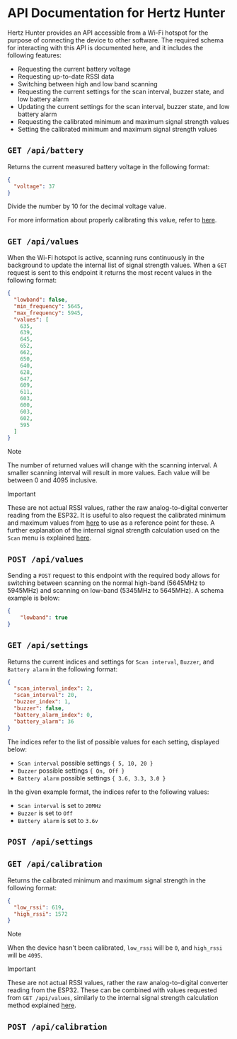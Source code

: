 # API Documentation for Hertz Hunter

Hertz Hunter provides an API accessible from a Wi-Fi hotspot for the purpose of connecting the device to other software. The required schema for interacting with this API is documented here, and it includes the following features:

- Requesting the current battery voltage
- Requesting up-to-date RSSI data
- Switching between high and low band scanning
- Requesting the current settings for the scan interval, buzzer state, and low battery alarm
- Updating the current settings for the scan interval, buzzer state, and low battery alarm
- Requesting the calibrated minimum and maximum signal strength values
- Setting the calibrated minimum and maximum signal strength values

## `GET /api/battery`

Returns the current measured battery voltage in the following format:

```json
{
  "voltage": 37
}
```

Divide the number by 10 for the decimal voltage value.

For more information about properly calibrating this value, refer to [here](README.md#battery-calibration).

## `GET /api/values`

When the Wi-Fi hotspot is active, scanning runs continuously in the background to update the internal list of signal strength values. When a `GET` request is sent to this endpoint it returns the most recent values in the following format:

```json
{
  "lowband": false,
  "min_frequency": 5645,
  "max_frequency": 5945,
  "values": [
    635,
    639,
    645,
    652,
    662,
    650,
    640,
    628,
    647,
    609,
    611,
    603,
    600,
    603,
    602,
    595
  ]
}
```

> [!NOTE]
>
> The number of returned values will change with the scanning interval. A smaller scanning interval will result in more values. Each value will be between 0 and 4095 inclusive.

> [!IMPORTANT]
>
> These are not actual RSSI values, rather the raw analog-to-digital converter reading from the ESP32. It is useful to also request the calibrated minimum and maximum values from [here](#get-apicalibration) to use as a reference point for these. A further explanation of the internal signal strength calculation used on the `Scan` menu is explained [here](README.md#rssi-calibration).

## `POST /api/values`

Sending a `POST` request to this endpoint with the required body allows for switching between scanning on the normal high-band (5645MHz to 5945MHz) and scanning on low-band (5345MHz to 5645MHz). A schema example is below:

```json
{
    "lowband": true
}
```

## `GET /api/settings`

Returns the current indices and settings for `Scan interval`, `Buzzer`, and `Battery alarm` in the following format:

```json
{
  "scan_interval_index": 2,
  "scan_interval": 20,
  "buzzer_index": 1,
  "buzzer": false,
  "battery_alarm_index": 0,
  "battery_alarm": 36
}
```

The indices refer to the list of possible values for each setting, displayed below:

- `Scan interval` possible settings `{ 5, 10, 20 }`
- `Buzzer` possible settings `{ On, Off }`
- `Battery alarm` possible settings `{ 3.6, 3.3, 3.0 }`

In the given example format, the indices refer to the following values:

- `Scan interval` is set to `20MHz`
- `Buzzer` is set to `Off`
- `Battery alarm` is set to `3.6v`

## `POST /api/settings`



## `GET /api/calibration`

Returns the calibrated minimum and maximum signal strength in the following format:

```json
{
  "low_rssi": 619,
  "high_rssi": 1572
}
```

> [!NOTE]
> 
> When the device hasn't been calibrated, `low_rssi` will be `0`, and `high_rssi` will be `4095`.

> [!IMPORTANT]
>
> These are not actual RSSI values, rather the raw analog-to-digital converter reading from the ESP32. These can be combined with values requested from `GET /api/values`, similarly to the internal signal strength calculation method explained [here](README.md#rssi-calibration).

## `POST /api/calibration`

